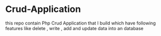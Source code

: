 # Crud-Application
this repo contain Php Crud Application that I build which have following features like delete , write , add and update data into an database
